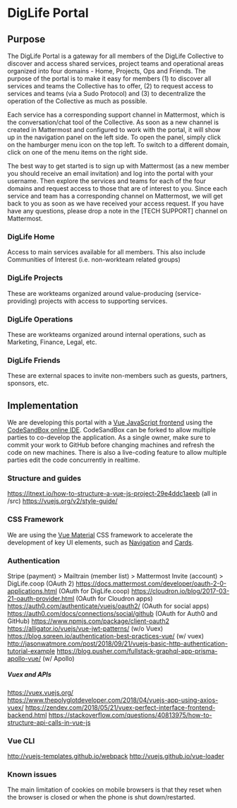 # DigLife Portal
## Purpose
The DigLife Portal is a gateway for all members of the DigLife Collective to discover and access shared services, project teams and operational areas organized into four domains - Home, Projects, Ops and Friends. The purpose of the portal is to make it easy for members (1) to discover all services and teams the Collective has to offer, (2) to request access to services and teams (via a Sudo Protocol) and (3) to decentralize the operation of the Collective as much as possible. 

Each service has a corresponding support channel in Mattermost, which is the conversation/chat tool of the Collective. As soon as a new channel is created in Mattermost and configured to work with the portal, it will show up in the navigation panel on the left side. To open the panel, simply click on the hamburger menu icon on the top left. To switch to a different domain, click on one of the menu items on the right side. 

The best way to get started is to sign up with Mattermost (as a new member you should receive an email invitation) and log into the portal with your username. Then explore the services and teams for each of the four domains and request access to those that are of interest to you. Since each service and team has a corresponding channel on Mattermost, we will get back to you as soon as we have received your access request. If you have have any questions, please drop a note in the [TECH SUPPORT] channel on Mattermost. 

### DigLife Home
Access to main services available for all members. This also include Communities of Interest (i.e. non-workteam related groups) 
### DigLife Projects
These are workteams organized around value-producing (service-providing) projects with access to supporting services.
### DigLife Operations
These are workteams organized around internal operations, such as Marketing, Finance, Legal, etc.
### DigLife Friends
These are external spaces to invite non-members such as guests, partners, sponsors, etc.

## Implementation
We are developing this portal with a [Vue JavaScript frontend](https://vuejs.org/) using the [CodeSandBox online IDE](https://codesandbox.io/). 
CodeSandBox can be forked to allow multiple parties to co-develop the application. As a single owner, make sure to commit your work to GitHub before changing machines and refresh the code on new machines. 
There is also a live-coding feature to allow multiple parties edit the code concurrently in realtime.

### Structure and guides
https://itnext.io/how-to-structure-a-vue-js-project-29e4ddc1aeeb (all in /src)
https://vuejs.org/v2/style-guide/

### CSS Framework
We are using the [Vue Material](https://vuematerial.io/) CSS framework to accelerate the development of key UI elements, such as [Navigation](https://vuematerial.io/components/drawer) and [Cards](https://vuematerial.io/components/card). 

### Authentication
Stripe (payment) > Mailtrain (member list) > Mattermost Invite (account) > DigLife.coop (OAuth 2)
https://docs.mattermost.com/developer/oauth-2-0-applications.html (OAuth for DigLife.coop)
https://cloudron.io/blog/2017-03-21-oauth-provider.html (OAuth for Cloudron  apps)
https://auth0.com/authenticate/vuejs/oauth2/ (OAuth for social apps)
https://auth0.com/docs/connections/social/github (OAuth for Auth0 and GitHub)
https://www.npmjs.com/package/client-oauth2 
https://alligator.io/vuejs/vue-jwt-patterns/ (w/o Vuex)
https://blog.sqreen.io/authentication-best-practices-vue/ (w/ vuex)
http://jasonwatmore.com/post/2018/09/21/vuejs-basic-http-authentication-tutorial-example 
https://blog.pusher.com/fullstack-graphql-app-prisma-apollo-vue/ (w/ Apollo)

##### Vuex and APIs
https://vuex.vuejs.org/
https://www.thepolyglotdeveloper.com/2018/04/vuejs-app-using-axios-vuex/
https://zendev.com/2018/05/21/vuex-perfect-interface-frontend-backend.html
https://stackoverflow.com/questions/40813975/how-to-structure-api-calls-in-vue-js 

### Vue CLI
http://vuejs-templates.github.io/webpack
http://vuejs.github.io/vue-loader

### Known issues
The main limitation of cookies on mobile browsers is that they reset when the browser is closed or when the phone is shut down/restarted.
